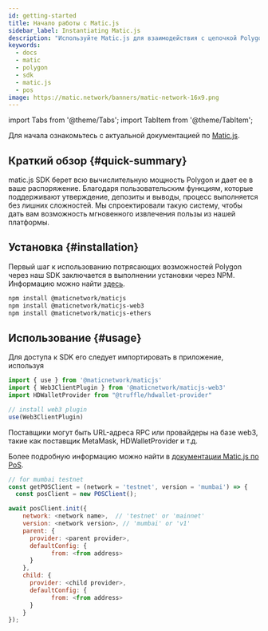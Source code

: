 ```yaml
---
id: getting-started
title: Начало работы с Matic.js
sidebar_label: Instantiating Matic.js
description: "Используйте Matic.js для взаимодействия с цепочкой Polygon PoS."
keywords:
  - docs
  - matic
  - polygon
  - sdk
  - matic.js
  - pos
image: https://matic.network/banners/matic-network-16x9.png
---
```


import Tabs from '@theme/Tabs';
import TabItem from '@theme/TabItem';

Для начала ознакомьтесь с актуальной документацией по [Matic.js](/docs/develop/ethereum-polygon/matic-js/get-started).

## Краткий обзор {#quick-summary}

matic.js SDK берет всю вычислительную мощность Polygon и дает ее в ваше распоряжение. Благодаря пользовательским функциям, которые поддерживают утверждение, депозиты и выводы, процесс выполняется без лишних сложностей. Мы спроектировали такую систему, чтобы дать вам возможность мгновенного извлечения пользы из нашей платформы.

## Установка {#installation}
Первый шаг к использованию потрясающих возможностей Polygon через наш SDK заключается в выполнении установки через NPM. Информацию можно найти [здесь](https://www.npmjs.com/package/@maticnetwork/maticjs).

```bash
npm install @maticnetwork/maticjs
npm install @maticnetwork/maticjs-web3
npm install @maticnetwork/maticjs-ethers
```

## Использование {#usage}
Для доступа к SDK его следует импортировать в приложение, используя
```js
import { use } from '@maticnetwork/maticjs'
import { Web3ClientPlugin } from '@maticnetwork/maticjs-web3'
import HDWalletProvider from "@truffle/hdwallet-provider"

// install web3 plugin
use(Web3ClientPlugin)
```

Поставщики могут быть URL-адреса RPC или провайдеры на базе web3, такие как поставщик MetaMask, HDWalletProvider и т.д.

Более подробную информацию можно найти в [документации Matic.js по PoS](https://maticnetwork.github.io/matic.js/docs/pos/).

```js
// for mumbai testnet
const getPOSClient = (network = 'testnet', version = 'mumbai') => {
  const posClient = new POSClient();

await posClient.init({
    network: <network name>,  // 'testnet' or 'mainnet'
    version: <network version>, // 'mumbai' or 'v1'
    parent: {
      provider: <parent provider>,
      defaultConfig: {
            from: <from address>
      }
    },
    child: {
      provider: <child provider>,
      defaultConfig: {
            from: <from address>
      }
    }
});
```
